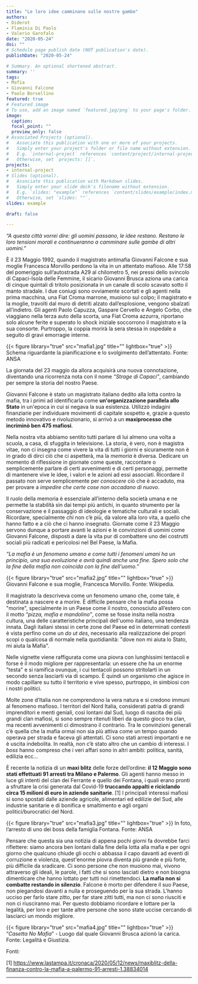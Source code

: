 ```yaml
---
title: "Le loro idee camminano sulle nostre gambe"
authors:
- Diderot
- Flaminia Di Paolo
- Valerio Garofalo
date: "2020-05-24"
doi: ""
# Schedule page publish date (NOT publication's date).
publishDate: "2020-05-24"

# Summary. An optional shortened abstract.
summary: ''
tags:
- Mafia
- Giovanni Falcone
- Paolo Borsellino
featured: true
# Featured image
# To use, add an image named `featured.jpg/png` to your page's folder.
image:
  caption:
  focal_point: ""
  preview_only: false
# Associated Projects (optional).
#   Associate this publication with one or more of your projects.
#   Simply enter your project's folder or file name without extension.
#   E.g. `internal-project` references `content/project/internal-project/index.md`.
#   Otherwise, set `projects: []`.
projects:
- internal-project
# Slides (optional).
#   Associate this publication with Markdown slides.
#   Simply enter your slide deck's filename without extension.
#   E.g. `slides: "example"` references `content/slides/example/index.md`.
#   Otherwise, set `slides: ""`.
slides: example

draft: false

---
```

*“A questa città vorrei dire: gli uomini passano, le idee restano. Restano le loro tensioni morali e continueranno a camminare sulle gambe di altri uomini.”*

È il 23 Maggio 1992, quando il magistrato antimafia Giovanni Falcone e sua moglie Francesca Morvillo perdono la vita in un attentato mafioso. Alle 17:58 del pomeriggio sull’autostrada A29 al chilometro 5, nei pressi dello svincolo di Capaci-Isola delle Femmine, il sicario Giovanni Brusca aziona una carica di cinque quintali di tritolo posizionata in un canale di scolo scavato sotto il manto stradale. I due coniugi sono ovviamente scortati e gli agenti nella prima macchina, una Fiat Croma marrone, muoiono sul colpo; il magistrato e la moglie, travolti dal muro di detriti alzato dall’esplosione, vengono sbalzati all’indietro. Gli agenti Paolo Capuzza, Gaspare Cervello e Angelo Corbo, che viaggiano nella terza auto della scorta, una Fiat Croma azzurra, riportano solo alcune ferite e superato lo shock iniziale soccorrono il magistrato e la sua consorte. Purtroppo, la coppia morirà la sera stessa in ospedale a seguito di gravi emorragie interne.

{{< figure library="true" src="mafia1.jpg" title="" lightbox="true" >}}
Schema riguardante la pianificazione e lo svolgimento dell’attentato. Fonte: ANSA

La giornata del 23 maggio da allora acquisirà una nuova connotazione, diventando una ricorrenza nota con il nome *“Strage di Capaci”*, cambiando per sempre la storia del nostro Paese. 

Giovanni Falcone è stato un magistrato italiano dedito alla lotta contro la mafia, tra i primi ad identificarla come **un'organizzazione parallela allo Stato** in un'epoca in cui si negava la sua esistenza.
Utilizzò indagini finanziarie per individuare movimenti di capitale sospetto e, grazie a questo metodo innovativo e rivoluzionario, si arrivò a un **maxiprocesso che incriminò ben 475 mafiosi**.

Nella nostra vita abbiamo sentito tutti parlare di lui almeno una volta a scuola, a casa, di sfuggita in televisione. La storia, è vero, non è magistra vitae, non ci insegna come vivere la vita di tutti i giorni e sicuramente non è in grado di dirci ciò che ci aspetterà, ma la *memoria* è diversa. Dedicare un momento di riflessione in giornate come queste, raccontare o semplicemente parlare di certi avvenimenti e di certi personaggi, permette di mantenere vive le idee, i valori e le azioni ad essi associati. Ricordare il passato non serve semplicemente per *conoscere* ciò che è accaduto, ma per provare a *impedire che certe cose non accadano di nuovo*. 

Il ruolo della memoria è essenziale all’interno della società umana e ne permette la stabilità sin dai tempi più antichi, in quanto strumento per la conservazione e il passaggio di ideologie e tematiche culturali e sociali. Ricordare, specialmente chi non c’è più, dà valore alla loro vita, a quello che hanno fatto e a ciò che ci hanno insegnato.
Giornate come il 23 Maggio servono dunque a portare avanti le azioni e le convinzioni di uomini come Giovanni Falcone, disposti a dare la vita pur di combattere uno dei costrutti sociali più radicati e pericolosi nel Bel Paese, la Mafia.

*“La mafia è un fenomeno umano e come tutti i fenomeni umani ha un principio, una sua evoluzione e avrà quindi anche una fine. Spero solo che la fine della mafia non coincida con la fine dell'uomo.”*

{{< figure library="true" src="mafia2.jpg" title="" lightbox="true" >}}
Giovanni Falcone e sua moglie, Francesca Morvillo. Fonte: Wikipedia.


Il magistrato la descriveva come un fenomeno umano che, come tale, è destinata a nascere e a morire. È difficile pensare che la mafia possa "morire", specialmente in un Paese come il nostro, conosciuto all’estero con il motto *“pizza, mafia e mandolino”*, come se fosse insita nella nostra cultura, una delle caratteristiche principali dell'uomo italiano, una tendenza innata. Dagli italiani stessi in certe zone del Paese ed in determinati contesti è vista perfino come un *do ut des*, necessario alla realizzazione dei propri scopi o qualcosa di normale nella quotidianità: "dove non mi aiuta lo Stato, mi aiuta la Mafia".

Nelle vignette viene raffigurata come una piovra con lunghissimi tentacoli e forse è il modo migliore per rappresentarla: un essere che ha un enorme "testa" e si ramifica ovunque, i cui tentacoli possono stritolarti in un secondo senza lasciarti via di scampo. È quindi un organismo che agisce in modo capillare su tutto il territorio e vive spesso, purtroppo, in simbiosi con i nostri politici.

Molte zone d’Italia non ne comprendono la vera natura e si credono immuni al fenomeno mafioso. I territori del Nord Italia, considerati patria di grandi imprenditori e menti geniali, così lontani dal Sud, luogo di nascita dei più grandi clan mafiosi, si sono sempre ritenuti liberi da questo gioco tra clan, ma recenti avvenimenti ci dimostrano il contrario. 
Tra le convinzioni generali c’è quella che la mafia ormai non sia più attiva come un tempo quando operava per strada e faceva gli attentati. Ci sono stati arresti importanti e ne è uscita indebolita. In realtà, non c’è stato altro che un cambio di interessi. I *boss* hanno compreso che i veri affari sono in altri ambiti: politica, sanità, edilizia ecc…

È recente la notizia di un **maxi blitz** delle forze dell’ordine: **il 12 Maggio sono stati effettuati 91 arresti tra Milano e Palermo**. Gli agenti hanno messo in luce gli intenti del clan dei Ferrante e quello dei Fontana, i quali erano pronti a sfruttare la crisi generata dal Covid-19 **truccando appalti e riciclando circa 15 milioni di euro in aziende sanitarie**. [1]
I principali interessi mafiosi si sono spostati dalle aziende agricole, alimentari ed edilizie del Sud, alle industrie sanitarie e di bonifica e smaltimento e agli organi politici/burocratici del Nord.

{{< figure library="true" src="mafia3.jpg" title="" lightbox="true" >}}
In foto, l’arresto di uno dei boss della famiglia Fontana. Fonte: ANSA

Pensare che questa sia una notizia di appena pochi giorni fa dovrebbe farci riflettere: siamo ancora ben lontani dalla fine della lotta alla mafia e per ogni giorno che qualcuno chiude gli occhi o abbassa il capo davanti ad eventi di corruzione e violenza, quest'enorme piovra diventa più grande e più forte, più difficile da sradicare. Ci sono persone che non muoiono mai, vivono attraverso gli ideali, le parole, i fatti che si sono lasciati dietro e non bisogna dimenticare che hanno lottato per tutti noi rimettendoci. **La mafia non si combatte restando in silenzio**.
Falcone è morto per difendere il suo Paese, non piegandosi davanti a nulla e proseguendo per la sua strada. L'hanno ucciso per farlo stare zitto, per far stare zitti tutti, ma non ci sono riusciti e non ci riusciranno mai. Per questo dobbiamo ricordare e lottare per la legalità, per loro e per tante altre persone che sono state uccise cercando di lasciarci un mondo migliore.

{{< figure library="true" src="mafia4.jpg" title="" lightbox="true" >}}
“*Casetta No Mafia*” - Luogo dal quale Giovanni Brusca azionò la carica. Fonte: Legalità e Giustizia.

Fonti: 

[1] https://www.lastampa.it/cronaca/2020/05/12/news/maxiblitz-della-finanza-contro-la-mafia-a-palermo-91-arresti-1.38834014

---
